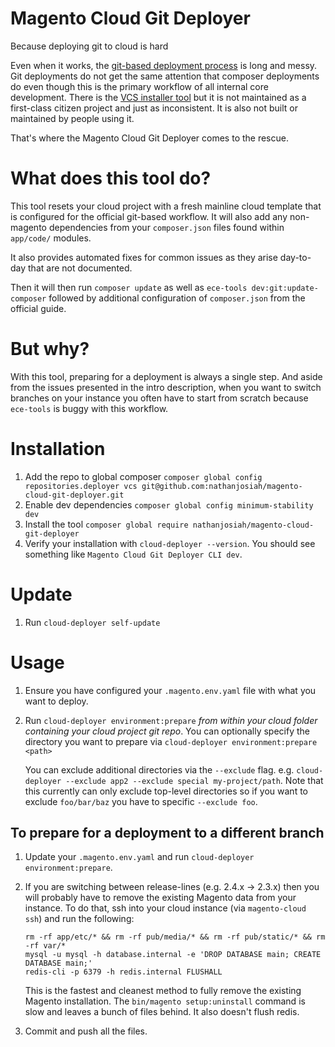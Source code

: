 Magento Cloud Git Deployer
=====

Because deploying git to cloud is hard

Even when it works, the [git-based deployment process](https://wiki.corp.magento.com/x/KbbrBw) is long and messy. Git deployments do not get the same attention that composer deployments do even though this is the primary workflow of all internal core development. There is the [VCS installer tool](https://github.com/magento-commerce/magento-vcs-installer) but it is not maintained as a first-class citizen project and just as inconsistent. It is also not built or maintained by people using it.

That's where the Magento Cloud Git Deployer comes to the rescue.

# What does this tool do?

This tool resets your cloud project with a fresh mainline cloud template that is configured for the official git-based workflow. It will also add any non-magento dependencies from your `composer.json` files found within `app/code/` modules. 

It also provides automated fixes for common issues as they arise day-to-day that are not documented.

Then it will then run `composer update` as well as `ece-tools dev:git:update-composer` followed by additional configuration of `composer.json` from the official guide.

# But why?

With this tool, preparing for a deployment is always a single step. And aside from the issues presented in the intro description, when you want to switch branches on your instance you often have to start from scratch because `ece-tools` is buggy with this workflow. 

# Installation

1. Add the repo to global composer `composer global config repositories.deployer vcs git@github.com:nathanjosiah/magento-cloud-git-deployer.git`
1. Enable dev dependencies `composer global config minimum-stability dev`
1. Install the tool `composer global require nathanjosiah/magento-cloud-git-deployer`
1. Verify your installation with `cloud-deployer --version`. You should see something like `Magento Cloud Git Deployer CLI dev`.

# Update
1. Run `cloud-deployer self-update`

# Usage
1. Ensure you have configured your `.magento.env.yaml` file with what you want to deploy.
1. Run `cloud-deployer environment:prepare` _from within your cloud folder containing your cloud project git repo_. You can optionally specify the directory you want to prepare via `cloud-deployer environment:prepare <path>`
   
   You can exclude additional directories via the `--exclude` flag. e.g. `cloud-deployer --exclude app2 --exclude special my-project/path`. Note that this currently can only exclude top-level directories so if you want to exclude `foo/bar/baz` you have to specific `--exclude foo`.

## To prepare for a deployment to a different branch

1. Update your `.magento.env.yaml` and run `cloud-deployer environment:prepare`.
1. If you are switching between release-lines (e.g. 2.4.x -> 2.3.x) then you will probably have to remove the existing Magento data from your instance. 
   To do that, ssh into your cloud instance (via `magento-cloud ssh`) and run the following:
   ```
   rm -rf app/etc/* && rm -rf pub/media/* && rm -rf pub/static/* && rm -rf var/*
   mysql -u mysql -h database.internal -e 'DROP DATABASE main; CREATE DATABASE main;'
   redis-cli -p 6379 -h redis.internal FLUSHALL
   ```
   
   This is the fastest and cleanest method to fully remove the existing Magento installation. The `bin/magento setup:uninstall` command is slow and leaves a bunch of files behind. It also doesn't flush redis. 
1. Commit and push all the files.